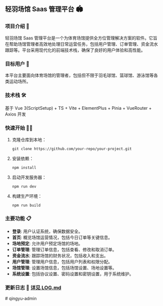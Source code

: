 ## 轻羽场馆 Saas 管理平台 🏟️

### 项目介绍 📝

轻羽场馆 Saas 管理平台是一个为体育场馆提供全方位管理解决方案的软件。它旨在帮助场馆管理者高效地处理日常运营任务，包括用户管理、订单管理、资金流水跟踪等。平台采用现代化的前端技术栈，确保了良好的用户体验和高性能。

### 目标用户 🎯

本平台主要面向体育场馆的管理者，包括但不限于羽毛球馆、篮球馆、游泳馆等各类运动场所。

### 技术栈 🛠️

基于 Vue 3(ScriptSetup) + TS + Vite + ElementPlus + Pinia + VueRouter + Axios 开发

### 快速开始 🏃‍♂️

1. 克隆仓库到本地：

   ```
   git clone https://github.com/your-repo/your-project.git
   ```

2. 安装依赖：

   ```
   npm install
   ```

3. 启动开发服务器：

   ```
   npm run dev
   ```

4. 构建生产环境：

   ```
   npm run build
   ```

### 主要功能 📋

- **登录**: 用户认证系统，确保数据安全。
- **首页**: 概览场馆运营情况，包括今日订单等关键信息。
- **场地预定**: 允许用户预定场馆的场地。
- **订单管理**: 管理订单信息，包括查看、修改和取消订单。
- **资金流水**: 跟踪场馆的财务状况，包括收入和支出。
- **用户管理**: 管理用户信息，包括用户列表和权限分配。
- **场馆管理**: 设置场馆信息，包括场馆设置、场地设置等。
- **系统设置**: 包括协议设置、密码设置和密钥设置，用于系统维护。

### 更新日志 📆 [详见 LOG.md](/LOG.md)
#   q i n g y u - a d m i n  
 